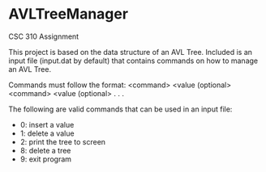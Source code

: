 # AVLTreeManager
CSC 310 Assignment

This project is based on the data structure of an AVL Tree. Included is an input file (input.dat by default) that contains commands on how to manage an AVL Tree.

Commands must follow the format:
\<command\>
\<value (optional\>
\<command\>
\<value (optional\>
 .
 .
 .
 
The following are valid commands that can be used in an input file:
 - 0: insert a value
 - 1: delete a value
 - 2: print the tree to screen
 - 8: delete a tree
 - 9: exit program

